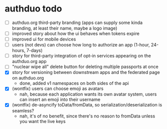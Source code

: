 
# authduo todo

- [ ] authduo.org third-party branding (apps can supply some kinda branding, at least their name, maybe a logo image)
- [ ] improved story about how the ui behaves when tokens expire
- [ ] improved ui for mobile devices
- [ ] users (not devs) can choose how long to authorize an app (1-hour, 24-hours, 7-days)
- [ ] story for third-party integration of opt-in services appearing on the authduo.org app
- [ ] "nuclear wipe all" delete button for deleting multiple passports at once
- [x] story for versioning between downstream apps and the federated page on authduo.org
  - done, added v1 namespaces on both sides of the api
- [x] (wontfix) users can choose emoji as avatars
  - nah, because each application wants its own avatar system, users can insert an emoji into their username
- [x] (wontfix) de-asyncify toData/fromData, so serialization/deserialization is seamless?
  - nah, it's of no benefit, since there's no reason to fromData unless you want the live keys

